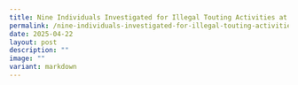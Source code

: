 ```yaml
---
title: Nine Individuals Investigated for Illegal Touting Activities at Changi Airport
permalink: /nine-individuals-investigated-for-illegal-touting-activities-at-changi-airport/
date: 2025-04-22
layout: post
description: ""
image: ""
variant: markdown
---
```

